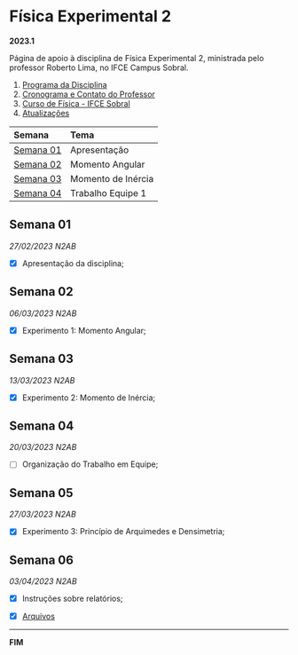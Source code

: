 # Física Experimental 2

**2023.1**

Página de apoio à disciplina de Física Experimental 2, ministrada pelo professor Roberto Lima, no IFCE Campus Sobral.

1. [Programa da Disciplina](files/FEXP2_programa.pdf)
2. [Cronograma e Contato do Professor](files/FEXP2_plano.pdf)
3. [Curso de Física - IFCE Sobral](https://ifce.edu.br/sobral/campus-sobral/cursos/superiores/licenciatura/fisica)
4. [Atualizações](https://github.com/robertolccj/FEXP2_23a/commits/main)



| Semana                  | Tema               |
| :---                    | :---               |
| [Semana 01](#semana-01) | Apresentação       |
| [Semana 02](#semana-02) | Momento Angular    |
| [Semana 03](#semana-03) | Momento de Inércia |
| [Semana 04](#semana-04) | Trabalho Equipe 1  |



## Semana 01

*27/02/2023 N2AB*

 - [x] Apresentação da disciplina;



## Semana 02

*06/03/2023 N2AB*

 - [x] Experimento 1: Momento Angular;



## Semana 03

*13/03/2023 N2AB*

 - [x] Experimento 2: Momento de Inércia;



## Semana 04

*20/03/2023 N2AB*

 - [ ] Organização do Trabalho em Equipe;



## Semana 05

*27/03/2023 N2AB*

 - [x] Experimento 3: Princípio de Arquimedes e Densimetria;



## Semana 06

*03/04/2023 N2AB*

 - [x] Instruções sobre relatórios;
 - [x] [Arquivos](https://mega.nz/folder/oGQz2ZyC#88Gzgtx8mE1XhS-WRSy0qA)



----

**FIM**
